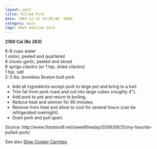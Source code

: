 ```yaml
---
layout: post
title: Pulled Pork
date: 1969-12-31 19:00:00 -0500
category: main
tags: meat mexican pork
---
```

<b>2100 Cal (8x 263)</b>
  
6-8 cups water  
1 onion, peeled and quartered  
6 cloves garlic, peeled and sliced  
6 sprigs cilantro (or 1 tsp. dried cilantro)  
1 tsp. salt  
2-3 lbs. boneless Boston butt pork  
<ul>
	<li>Add all ingredients except pork to large pot and bring to a boil.</li>
	<li>Trim fat from pork roast and cut into large cubes (roughly 4").</li>
	<li>Add pork to pot and return to boiling.</li>
	<li>Reduce heat and simmer for 90 minutes.</li>
	<li>Remove from heat and allow to cool for several hours (can be refrigerated overnight).</li>
	<li>Drain pork and pull apart.</li>
</ul>
Source: http://www.flotation9.net/sweetfineday/2008/08/25/my-favorite-pulled-pork/  
  
See also <a title="Slow Cooker Carnitas" href="https://escowles.github.io/recipes/main/2014/09/02/slow-cooker-carnitas.html">Slow Cooker Carnitas</a>.  
